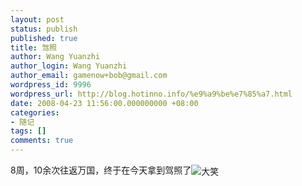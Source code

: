 ```yaml
---
layout: post
status: publish
published: true
title: 驾照
author: Wang Yuanzhi
author_login: Wang Yuanzhi
author_email: gamenow+bob@gmail.com
wordpress_id: 9996
wordpress_url: http://blog.hotinno.info/%e9%a9%be%e7%85%a7.html
date: 2008-04-23 11:56:00.000000000 +08:00
categories:
- 随记
tags: []
comments: true
---
```

<div>8周，10余次往返万国，终于在今天拿到驾照了<img title="大笑" style="vertical-align:middle" alt="大笑" src="http://shared.live.com/HjKMzTS-xzcms40!CabizA/emoticons/smile_teeth.gif" /></div>
